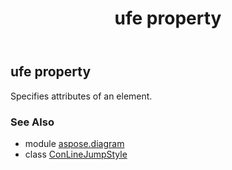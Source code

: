 ﻿---
title: ufe property
second_title: Aspose.Diagram for Python via .NET API References
description: 
type: docs
weight: 30
url: /python-net/aspose.diagram/conlinejumpstyle/ufe/
is_root: false
---

## ufe property


Specifies attributes of an element.

### See Also
* module [aspose.diagram](../../)
* class [ConLineJumpStyle](/diagram/python-net/aspose.diagram/conlinejumpstyle)
